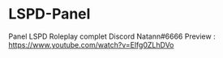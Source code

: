 # LSPD-Panel
Panel LSPD Roleplay complet 
Discord Natann#6666
Preview : https://www.youtube.com/watch?v=Elfg0ZLhDVo
